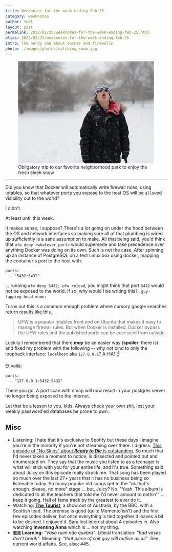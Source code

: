 ```yaml
---
title: Weeknotes for the week ending Feb.25
category: weeknotes
author: Joel
layout: post
permalink: 2022/02/25/weeknotes-for-the-week-ending-feb-25.html
alias: 2022/02/25/weeknotes-for-the-week-ending-feb-25
intro: The nerdy one about docker and firewalls
photo: ./images/photos/catching_snow.jpg
---
```



<figure class="photo-with-caption">
  <img src="/images/photos/catching_snow.jpg" width="609">
  <figcaption>
    Obligatory trip to our favorite neighborhood park to enjoy the fresh <strike>slush</strike> snow
  </figcaption>
</figure>

***

Did you know that Docker will automatically write firewall rules, using iptables,
so that whatever ports you expose to the host OS will be `allow`ed visibility out
to the world?

I didn't.

At least until this week.

It makes sense, I suppose? There's a lot going on under the hood between the OS
and network interfaces so making sure all of that plumbing is wired up sufficiently
is a sane assumption to make. All that being said, you'd think that `ufw deny <whatever port>` would supersede and take precedence over anything Docker was doing on its own. Such is not the case. After spinning up an instance of PostgreSQL on a test Linux box using docker, mapping the container's port to the host with:

```
ports:
  - "5432:5432"
```

... running `ufw deny 5432; ufw reload`, you might think that port `5432` would not be exposed to the world. If so, why would I be writing this? `:guy-tapping-head-meme:`

Turns out this is a common enough problem where cursory google searches return
[results like this].

> UFW is a popular iptables front end on Ubuntu that makes it easy to manage
> firewall rules. But when Docker is installed, Docker bypass the UFW rules and
> the published ports can be accessed from outside.

[results like this]: https://github.com/chaifeng/ufw-docker#problem

Luckily I remembered that there ***may*** be an easier way (**spoiler**: there is) and fixed my problem with the following -- why not bind to only the loopback interface: `localhost` aka `127.0.0.1`? A-HA! ☝️

Et voilà:

```
ports:
  - "127.0.0.1:5432:5432"
```

There you go. A port scan with nmap will now result in your postgres server no longer being exposed to the internet.

Let that be a lesson to you, kids. Always check your own shit, lest your weakly password'ed databases be prone to pwn.

Misc
----

* Listening: I hate that it's exclusive to Spotify but these days I imagine you're in the minority if you're not streaming over there. I digress. [This episode of "No Skips" about ***Ready to Die*** is outstanding](https://www.theringer.com/2021/12/16/22839599/the-notorious-b-i-g-ready-to-die). So much that I'd never taken a moment to notice, is dissected and pointed out and enumerated on. They say that the music you listen to as a teenager is what will stick with you for your entire life, and it's true. Something said about Juicy on this episode really struck me. That song has been played so much over the last 27+ years that it has no business being so listenable today. So many popular old songs get to the "ok that's enough. please, no more" stage ... but, Juicy? No. "Yeah. This album is dedicated to all the teachers that told me I'd never amount to nothin'" ... keep it going. Hall of fame track by the greatest to ever do it.
* Watching: [**The Tourist**](https://www.youtube.com/watch?v=oIjbxpFvAzs), a show out of Australia, by the BBC, with a Scottish lead. The premise is good (quite Memento'ish?) and the first few episodes deliver, but once everything is tied together it leaves a bit to be desired. I enjoyed it. Sara lost interest about 4 episodes in. Also watching **Inventing Anna** which is ... not my thing.
* **🇧🇷 Learning:** _"Vaso ruim não quebra"_. Literal translation: _"bad vases don't break"_. Meaning: _"that piece of shit guy will outlive us all"_. See: current world affairs. See, also: #45.

